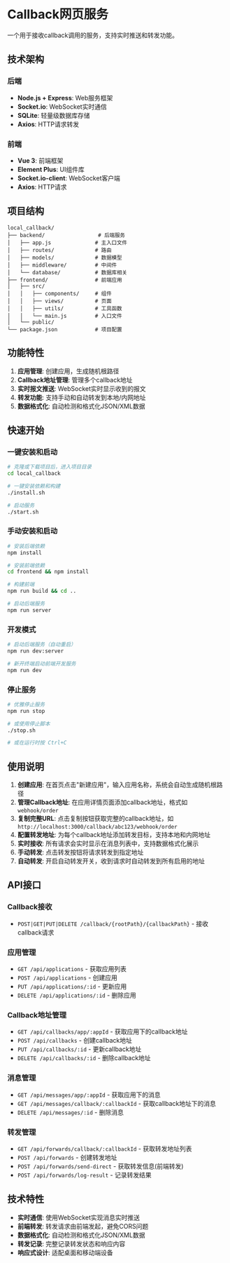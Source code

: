 # Callback网页服务

一个用于接收callback调用的服务，支持实时推送和转发功能。

## 技术架构

### 后端
- **Node.js + Express**: Web服务框架
- **Socket.io**: WebSocket实时通信
- **SQLite**: 轻量级数据库存储
- **Axios**: HTTP请求转发

### 前端
- **Vue 3**: 前端框架
- **Element Plus**: UI组件库
- **Socket.io-client**: WebSocket客户端
- **Axios**: HTTP请求

## 项目结构

```
local_callback/
├── backend/                 # 后端服务
│   ├── app.js              # 主入口文件
│   ├── routes/             # 路由
│   ├── models/             # 数据模型
│   ├── middleware/         # 中间件
│   └── database/           # 数据库相关
├── frontend/               # 前端应用
│   ├── src/
│   │   ├── components/     # 组件
│   │   ├── views/          # 页面
│   │   ├── utils/          # 工具函数
│   │   └── main.js         # 入口文件
│   └── public/
└── package.json            # 项目配置
```

## 功能特性

1. **应用管理**: 创建应用，生成随机根路径
2. **Callback地址管理**: 管理多个callback地址
3. **实时报文推送**: WebSocket实时显示收到的报文
4. **转发功能**: 支持手动和自动转发到本地/内网地址
5. **数据格式化**: 自动检测和格式化JSON/XML数据

## 快速开始

### 一键安装和启动

```bash
# 克隆或下载项目后，进入项目目录
cd local_callback

# 一键安装依赖和构建
./install.sh

# 启动服务
./start.sh
```

### 手动安装和启动

```bash
# 安装后端依赖
npm install

# 安装前端依赖
cd frontend && npm install

# 构建前端
npm run build && cd ..

# 启动后端服务
npm run server
```

### 开发模式

```bash
# 启动后端服务（自动重启）
npm run dev:server

# 新开终端启动前端开发服务
npm run dev
```

### 停止服务

```bash
# 优雅停止服务
npm run stop

# 或使用停止脚本
./stop.sh

# 或在运行时按 Ctrl+C
```

## 使用说明

1. **创建应用**: 在首页点击"新建应用"，输入应用名称，系统会自动生成随机根路径
2. **管理Callback地址**: 在应用详情页面添加callback地址，格式如 `webhook/order`
3. **复制完整URL**: 点击复制按钮获取完整的callback地址，如 `http://localhost:3000/callback/abc123/webhook/order`
4. **配置转发地址**: 为每个callback地址添加转发目标，支持本地和内网地址
5. **实时接收**: 所有请求会实时显示在消息列表中，支持数据格式化展示
6. **手动转发**: 点击转发按钮将请求转发到指定地址
7. **自动转发**: 开启自动转发开关，收到请求时自动转发到所有启用的地址

## API接口

### Callback接收
- `POST|GET|PUT|DELETE /callback/{rootPath}/{callbackPath}` - 接收callback请求

### 应用管理
- `GET /api/applications` - 获取应用列表
- `POST /api/applications` - 创建应用
- `PUT /api/applications/:id` - 更新应用
- `DELETE /api/applications/:id` - 删除应用

### Callback地址管理
- `GET /api/callbacks/app/:appId` - 获取应用下的callback地址
- `POST /api/callbacks` - 创建callback地址
- `PUT /api/callbacks/:id` - 更新callback地址
- `DELETE /api/callbacks/:id` - 删除callback地址

### 消息管理
- `GET /api/messages/app/:appId` - 获取应用下的消息
- `GET /api/messages/callback/:callbackId` - 获取callback地址下的消息
- `DELETE /api/messages/:id` - 删除消息

### 转发管理
- `GET /api/forwards/callback/:callbackId` - 获取转发地址列表
- `POST /api/forwards` - 创建转发地址
- `POST /api/forwards/send-direct` - 获取转发信息(前端转发)
- `POST /api/forwards/log-result` - 记录转发结果

## 技术特性

- **实时通信**: 使用WebSocket实现消息实时推送
- **前端转发**: 转发请求由前端发起，避免CORS问题  
- **数据格式化**: 自动检测和格式化JSON/XML数据
- **转发记录**: 完整记录转发状态和响应内容
- **响应式设计**: 适配桌面和移动端设备